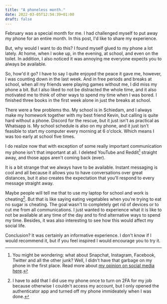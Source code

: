 ```yaml
---
title: "A phoneless month."
date: 2022-03-05T12:54:39+01:00
draft: false
---
```


February was a special month for me. I had challenged myself to put away my phone for an entire month. In this post, I'd like to share my experience.

But, why would I want to do this? I found myself glued to my phone a lot lately. At home, when I woke up, in the evening, at school, and even on the toilet. In addition, I also noticed it was annoying me everyone expects you to always be available.

So, how'd it go? I have to say I quite enjoyed the peace it gave me, however, I was counting down in the last week. And in free periods and breaks at school, when all my friends were playing games without me, I did miss my phone a bit. But I also liked to not be distracted the whole time, and it also motivated me to think of other ways to spend my time when I was bored. I finished three books in the first week alone in just the breaks at school.

There were a few problems tho. My school is in Schiedam, and I always make my homework together with my best friend Kevin, but calling is quite hard without a phone. Discord for the rescue, but it just isn't as practical as Whatsapp is. My school schedule is also on my phone, and it just isn't feasible to start my computer every morning at 6 o'clock. Which means I was too early at school five times.

I do realize now that with exception of some really important communication my phone isn't that important at all. I deleted YouTube and Reddit[^1] straight away, and those apps aren't coming back (ever).

It is a bit strange that we always have to be available. Instant messaging is cool and all because it allows you to have conversations over great distances, but it also creates the expectation that you'll respond to every message straight away.

Maybe people will tell me that to use my laptop for school and work is cheating[^2]. But that is like saying eating vegetables when you're trying to eat no sugar is cheating. The goal wasn't to completely get rid of devices or to cut me from all communications. I just wanted to experience what it is like to not be available at any time of the day and to find alternative ways to spend my time. Besides, it was also interesting to see how this would affect my social life.

Conclusion? It was certainly an informative experience. I don't know if I would recommend it, but if you feel inspired I would encourage you to try it.

<!--But what do you guys think of this challenge? Would you try it yourself or would you regret it? Leave a comment down below. I'd love to chat about these topics!-->

[^1]: You might be wondering: what about Snapchat, Instagram, Facebook, Twitter and all the other junk? Well, I didn't have that garbage on my phone in the first place. Read more about [my opinion on social media here](https://blog.geheimesite.nl/2021/12/social-media-wat-moeten-we-er-mee-aan.html).

[^2]: I have to add that I did use my phone once to turn on 2FA for my job because otherwise I couldn't access my account, but I only opened the authenticator app and turned off my phone immideately when I was done.

